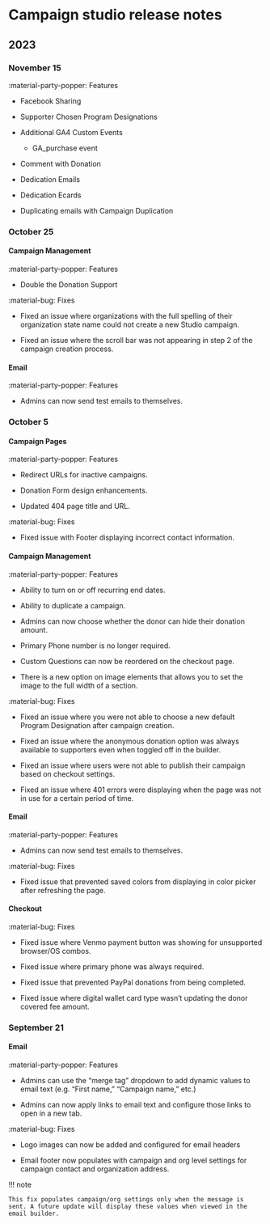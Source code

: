 # Campaign studio release notes

## 2023

### November 15

<span class="tag tag--feature">:material-party-popper: Features</span>

- Facebook Sharing

- Supporter Chosen Program Designations

- Additional GA4 Custom Events

  - GA_purchase event

- Comment with Donation

- Dedication Emails

- Dedication Ecards

- Duplicating emails with Campaign Duplication

### October 25

#### Campaign Management

<span class="tag tag--feature">:material-party-popper: Features</span>

- Double the Donation Support

<span class="tag tag--bug">:material-bug: Fixes</span>

- Fixed an issue where organizations with the full spelling of their organization state name could not create a new Studio campaign.

- Fixed an issue where the scroll bar was not appearing in step 2 of the campaign creation process.

#### Email

<span class="tag tag--feature">:material-party-popper: Features</span>

- Admins can now send test emails to themselves.

### October 5

#### Campaign Pages

<span class="tag tag--feature">:material-party-popper: Features</span>

- Redirect URLs for inactive campaigns.

- Donation Form design enhancements.

- Updated 404 page title and URL.

<span class="tag tag--bug">:material-bug: Fixes</span>

- Fixed issue with Footer displaying incorrect contact information.

#### Campaign Management

<span class="tag tag--feature">:material-party-popper: Features</span>

- Ability to turn on or off recurring end dates.

- Ability to duplicate a campaign.

- Admins can now choose whether the donor can hide their donation amount.

- Primary Phone number is no longer required.

- Custom Questions can now be reordered on the checkout page.

- There is a new option on image elements that allows you to set the image to the full width of a section.

<span class="tag tag--bug">:material-bug: Fixes</span>

- Fixed an issue where you were not able to choose a new default Program Designation after campaign creation.

- Fixed an issue where the anonymous donation option was always available to supporters even when toggled off in the builder.

- Fixed an issue where users were not able to publish their campaign based on checkout settings.

- Fixed an issue where 401 errors were displaying when the page was not in use for a certain period of time.

#### Email

<span class="tag tag--feature">:material-party-popper: Features</span>

- Admins can now send test emails to themselves.

<span class="tag tag--bug">:material-bug: Fixes</span>

- Fixed issue that prevented saved colors from displaying in color picker after refreshing the page.

#### Checkout

<span class="tag tag--bug">:material-bug: Fixes</span>

- Fixed issue where Venmo payment button was showing for unsupported browser/OS combos.

- Fixed issue where primary phone was always required.

- Fixed issue that prevented PayPal donations from being completed.

- Fixed issue where digital wallet card type wasn’t updating the donor covered fee amount.

### September 21

#### Email

<span class="tag tag--feature">:material-party-popper: Features</span>

- Admins can use the “merge tag” dropdown to add dynamic values to email text (e.g. “First name,” “Campaign name,” etc.)

- Admins can now apply links to email text and configure those links to open in a new tab.

<span class="tag tag--bug">:material-bug: Fixes</span>

- Logo images can now be added and configured for email headers

- Email footer now populates with campaign and org level settings for campaign contact and organization address.

!!! note

    This fix populates campaign/org settings only when the message is sent. A future update will display these values when viewed in the email builder.
